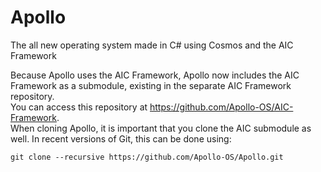 # Apollo
The all new operating system made in C# using Cosmos and the AIC Framework  

Because Apollo uses the AIC Framework, Apollo now includes the AIC Framework as a submodule, existing in the separate AIC Framework repository.  
You can access this repository at https://github.com/Apollo-OS/AIC-Framework.  
When cloning Apollo, it is important that you clone the AIC submodule as well. In recent versions of Git, this can be done using:
```
git clone --recursive https://github.com/Apollo-OS/Apollo.git
```